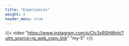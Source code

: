 ```yaml
---
title: "Experiences"
weight: 4
header_menu: true
---
```


{{< video "https://www.instagram.com/p/CIc3xRSHWnh/?utm_source=ig_web_copy_link" "my-5" >}}

